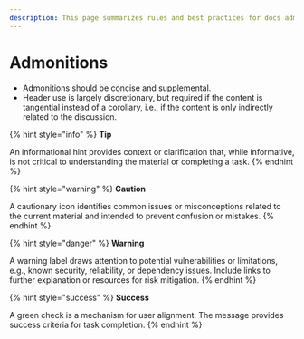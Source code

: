 ```yaml
---
description: This page summarizes rules and best practices for docs admonitions
---
```


# Admonitions

* Admonitions should be concise and supplemental.
* Header use is largely discretionary, but required if the content is tangential instead of a corollary, i.e., if the content is only indirectly related to the discussion.

{% hint style="info" %}
**Tip**

An informational hint provides context or clarification that, while informative, is not critical to understanding the material or completing a task.
{% endhint %}

{% hint style="warning" %}
**Caution**

A cautionary icon identifies common issues or misconceptions related to the current material and intended to prevent confusion or mistakes.
{% endhint %}

{% hint style="danger" %}
**Warning**

A warning label draws attention to potential vulnerabilities or limitations, e.g., known security, reliability, or dependency issues. Include links to further explanation or resources for risk mitigation.
{% endhint %}

{% hint style="success" %}
**Success**

A green check is a mechanism for user alignment. The message provides success criteria for task completion.
{% endhint %}
